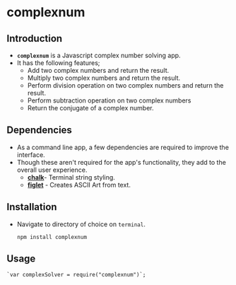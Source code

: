 # complexnum

## Introduction
* **`complexnum`** is a Javascript complex number solving app.
* It has the following features;
	* Add two complex numbers and return the result.
	* Multiply two complex numbers and return the result.
	* Perform division operation on two complex numbers and return the result.
	* Perform subtraction operation on two complex numbers
	* Return the conjugate of a complex number.

## Dependencies
* As a command line app, a few dependencies are required to improve the interface.
* Though these aren't required for the app's functionality, they add to the overall user experience.
	* **[chalk](https://www.npmjs.com/package/chalk)**- Terminal string styling.
	* **[figlet](https://www.npmjs.com/package/figlet)** - Creates ASCII Art from text.


## Installation
* Navigate to directory of choice on `terminal`.

	`npm install complexnum`

## Usage

	`var complexSolver = require("complexnum")`;



